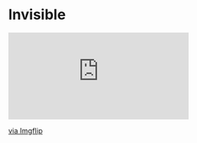 # Invisible

<div style="width:360px;max-width:100%;"><div style="height:0;padding-bottom:48.33%;position:relative;"><iframe width="360" height="174" style="position:absolute;top:0;left:0;width:100%;height:100%;" frameBorder="0" src="https://imgflip.com/embed/4570bn"></iframe></div><p><a href="https://imgflip.com/gif/4570bn">via Imgflip</a></p></div>
